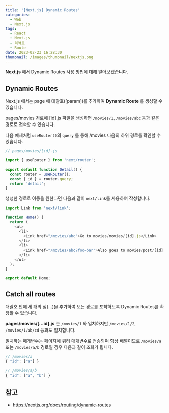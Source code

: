 ```yaml
---
title: '[Next.js] Dynamic Routes'
categories:
  - Web
  - Next.js
tags:
  - React
  - Next.js
  - 리액트
  - Route
date: 2023-02-23 16:28:30
thumbnail: /images/thumbnail/nextjs.png
---
```


**Next.js** 에서 Dynamic Routes 사용 방법에 대해 알아보겠습니다.

## Dynamic Routes

Next.js 에서는 page 에 대괄호([param])를 추가하여 **Dynamic Route** 를 생성할 수 있습니다.

pages/movies 경로에 [id].js 파일을 생성하면 `/movies/1`, `/movies/abc` 등과 같은 경로로 접속할 수 있습니다.

다음 예제처럼 `useRouter()`의 `query` 를 통해 /movies 다음의 하위 경로를 확인할 수 있습니다.

```js
// pages/movies/[id].js

import { useRouter } from 'next/router';

export default function Detail() {
  const router = useRouter();
  const { id } = router.query;
  return 'detail';
}
```

생성한 경로로 이동을 원한다면 다음과 같이 `next/link`를 사용하여 작성합니다.

```js
import Link from 'next/link';

function Home() {
  return (
    <ul>
      <li>
        <Link href="/movies/abc">Go to movies/movies/[id].js</Link>
      </li>
      <li>
        <Link href="/movies/abc?foo=bar">Also goes to movies/post/[id].js</Link>
      </li>
    </ul>
  );
}

export default Home;
```

## Catch all routes

대괄호 안에 세 개의 점(...)을 추가하여 모든 경로를 포착하도록 Dynamic Routes를 확장할 수 있습니다.

**pages/movies/[...id].js** 는 `/movies/1` 와 일치하지만 `/movies/1/2`, `/movies/1/ab/cd` 등과도 일치합니다.

일치하는 매개변수는 페이지에 쿼리 매개변수로 전송되며 항상 배열이므로 `/movies/a` 또는 `/movies/a/b` 경로일 경우 다음과 같이 조회가 됩니다.

```js
// /movies/a
{ "id": ["a"] }

// /movies/a/b
{ "id": ["a", "b"] }
```

## 참고

- https://nextjs.org/docs/routing/dynamic-routes
